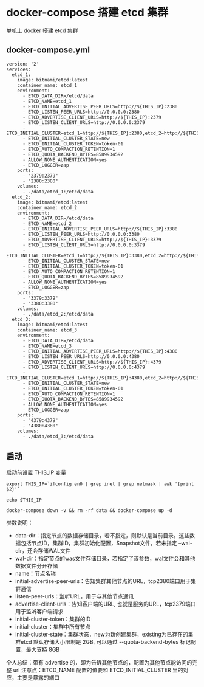 # docker-compose 搭建 etcd 集群

单机上 docker 搭建 etcd 集群

## docker-compose.yml
```
version: '2'
services:
  etcd_1:
    image: bitnami/etcd:latest
    container_name: etcd_1
    environment:
      - ETCD_DATA_DIR=/etcd/data
      - ETCD_NAME=etcd_1
      - ETCD_INITIAL_ADVERTISE_PEER_URLS=http://${THIS_IP}:2380
      - ETCD_LISTEN_PEER_URLS=http://0.0.0.0:2380
      - ETCD_ADVERTISE_CLIENT_URLS=http://${THIS_IP}:2379
      - ETCD_LISTEN_CLIENT_URLS=http://0.0.0.0:2379
      - ETCD_INITIAL_CLUSTER=etcd_1=http://${THIS_IP}:2380,etcd_2=http://${THIS_IP}:3380,etcd_3=http://${THIS_IP}:4380
      - ETCD_INITIAL_CLUSTER_STATE=new
      - ETCD_INITIAL_CLUSTER_TOKEN=token-01
      - ETCD_AUTO_COMPACTION_RETENTION=1
      - ETCD_QUOTA_BACKEND_BYTES=8589934592
      - ALLOW_NONE_AUTHENTICATION=yes
      - ETCD_LOGGER=zap
    ports:
      - "2379:2379"
      - "2380:2380"
    volumes:
      - ./data/etcd_1:/etcd/data
  etcd_2:
    image: bitnami/etcd:latest
    container_name: etcd_2
    environment:
      - ETCD_DATA_DIR=/etcd/data
      - ETCD_NAME=etcd_2
      - ETCD_INITIAL_ADVERTISE_PEER_URLS=http://${THIS_IP}:3380
      - ETCD_LISTEN_PEER_URLS=http://0.0.0.0:3380
      - ETCD_ADVERTISE_CLIENT_URLS=http://${THIS_IP}:3379
      - ETCD_LISTEN_CLIENT_URLS=http://0.0.0.0:3379
      - ETCD_INITIAL_CLUSTER=etcd_1=http://${THIS_IP}:3380,etcd_2=http://${THIS_IP}:2380,etcd_3=http://${THIS_IP}:4380
      - ETCD_INITIAL_CLUSTER_STATE=new
      - ETCD_INITIAL_CLUSTER_TOKEN=token-01
      - ETCD_AUTO_COMPACTION_RETENTION=1
      - ETCD_QUOTA_BACKEND_BYTES=8589934592
      - ALLOW_NONE_AUTHENTICATION=yes
      - ETCD_LOGGER=zap
    ports:
      - "3379:3379"
      - "3380:3380"
    volumes:
      - ./data/etcd_2:/etcd/data
  etcd_3:
    image: bitnami/etcd:latest
    container_name: etcd_3
    environment:
      - ETCD_DATA_DIR=/etcd/data
      - ETCD_NAME=etcd_3
      - ETCD_INITIAL_ADVERTISE_PEER_URLS=http://${THIS_IP}:4380
      - ETCD_LISTEN_PEER_URLS=http://0.0.0.0:4380
      - ETCD_ADVERTISE_CLIENT_URLS=http://${THIS_IP}:4379
      - ETCD_LISTEN_CLIENT_URLS=http://0.0.0.0:4379
      - ETCD_INITIAL_CLUSTER=etcd_1=http://${THIS_IP}:4380,etcd_2=http://${THIS_IP}:3380,etcd_3=http://${THIS_IP}:2380
      - ETCD_INITIAL_CLUSTER_STATE=new
      - ETCD_INITIAL_CLUSTER_TOKEN=token-01
      - ETCD_AUTO_COMPACTION_RETENTION=1
      - ETCD_QUOTA_BACKEND_BYTES=8589934592
      - ALLOW_NONE_AUTHENTICATION=yes
      - ETCD_LOGGER=zap
    ports:
      - "4379:4379"
      - "4380:4380"
    volumes:
      - ./data/etcd_3:/etcd/data
```


## 启动

启动前设置 THIS_IP 变量
```
export THIS_IP=`ifconfig en0 | grep inet | grep netmask | awk '{print $2}'`

echo $THIS_IP

docker-compose down -v && rm -rf data && docker-compose up -d
```



参数说明：
- data-dir：指定节点的数据存储目录，若不指定，则默认是当前目录。这些数据包括节点ID，集群ID，集群初始化配置，Snapshot文件，若未指定 –wal-dir，还会存储WAL文件
- wal-dir：指定节点的was文件存储目录，若指定了该参数，wal文件会和其他数据文件分开存储
- name：节点名称
- initial-advertise-peer-urls：告知集群其他节点的URL，tcp2380端口用于集群通信
- listen-peer-urls：监听URL，用于与其他节点通讯
- advertise-client-urls：告知客户端的URL, 也就是服务的URL，tcp2379端口用于监听客户端请求
- initial-cluster-token：集群的ID
- initial-cluster：集群中所有节点
- initial-cluster-state：集群状态，new为新创建集群，existing为已存在的集群etcd 默认存储大小限制是 2GB, 可以通过 --quota-backend-bytes 标记配置，最大支持 8GB

个人总结：带有 advertise 的，即为告诉其他节点的，配置为其他节点能访问的完整 url
注意点：ETCD_NAME 配置的值要和 ETCD_INITIAL_CLUSTER 里的对应，主要是暴露的端口